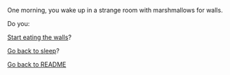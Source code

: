 One morning, you wake up in a strange room with marshmallows for walls.

Do you:

[Start eating the walls](eating-walls/eating-marshmallows.md)?

[Go back to sleep](sleep/marshmallow.md)?

[Go back to README](README.md)
